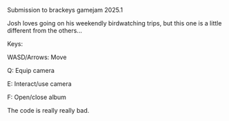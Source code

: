Submission to brackeys gamejam 2025.1

Josh loves going on his weekendly birdwatching trips, but this one is a little different from the others...



Keys:

WASD/Arrows: Move

Q: Equip camera

E: Interact/use camera

F: Open/close album

The code is really really bad.
